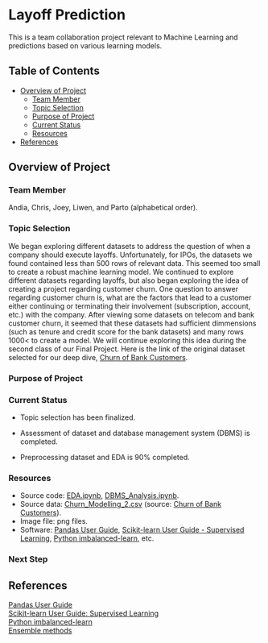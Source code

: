 # Layoff Prediction
This is a team collaboration project relevant to Machine Learning and predictions based on various learning models.

## Table of Contents

- [Overview of Project](#overview-of-project)
  - [Team Member](#team-member)
  - [Topic Selection](#topic-selection)
  - [Purpose of Project](#purpose-of-project)
  - [Current Status](#current-status)
  - [Resources](#resources)
- [References](#references)

## Overview of Project

### Team Member

Andia, Chris, Joey, Liwen, and Parto (alphabetical order).

### Topic Selection

We began exploring different datasets to address the question of when a company should execute layoffs. Unfortunately, for IPOs, the datasets we found contained less than 500 rows of relevant data. This seemed too small to create a robust machine learning model. We continued to explore different datasets regarding layoffs, but also began exploring the idea of creating a project regarding customer churn. One question to answer regarding customer churn is, what are the factors that lead to a customer either continuing or terminating their involvement (subscription, account, etc.) with the company. After viewing some datasets on telecom and bank customer churn, it seemed that these datasets had sufficient dimmensions (such as tenure and credit score for the bank datasets) and many rows 1000< to create a model. We will continue exploring this idea during the second class of our Final Project. Here is the link of the original dataset selected for our deep dive, [Churn of Bank Customers](https://www.kaggle.com/datasets/mathchi/churn-for-bank-customers?resource=download).</br>

### Purpose of Project

### Current Status

- Topic selection has been finalized.

- Assessment of dataset and database management system (DBMS) is completed.

- Preprocessing dataset and EDA is 90% completed.

### Resources

- Source code: [EDA.ipynb](./EDA.ipynb), [DBMS_Analysis.ipynb](./DBMS_Analysis.ipynb).
- Source data: [Churn_Modelling_2.csv](./Resources/Churn_Modelling_2.csv) (source: [Churn of Bank Customers](https://www.kaggle.com/datasets/mathchi/churn-for-bank-customers?resource=download)).
- Image file: png files.
- Software: [Pandas User Guide](https://pandas.pydata.org/pandas-docs/stable/user_guide/index.html#user-guide), [Scikit-learn User Guide - Supervised Learning](https://scikit-learn.org/stable/supervised_learning.html), [Python imbalanced-learn](https://pypi.org/project/imbalanced-learn/), etc.

### Next Step

## References

[Pandas User Guide](https://pandas.pydata.org/pandas-docs/stable/user_guide/index.html#user-guide)  
[Scikit-learn User Guide: Supervised Learning](https://scikit-learn.org/stable/supervised_learning.html)  
[Python imbalanced-learn](https://pypi.org/project/imbalanced-learn/)  
[Ensemble methods](https://imbalanced-learn.org/stable/references/ensemble.html#)  
